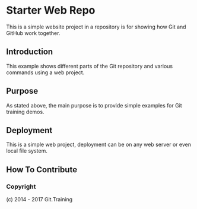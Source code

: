 # Starter Web Repo

This is a simple website project in a repository is for showing how Git and GitHub work together.

## Introduction

This example shows different parts of the Git repository and various commands using a web project.

## Purpose

As stated above, the main purpose is to provide simple examples for Git training demos.

## Deployment

This is a simple web project, deployment can be on any web server or even local file system.

## How To Contribute


### Copyright

(c) 2014 - 2017 Git.Training